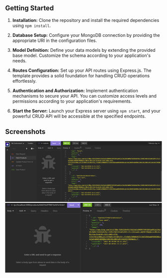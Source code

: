 ## Getting Started

1. **Installation:** Clone the repository and install the required dependencies using `npm install`.

2. **Database Setup:** Configure your MongoDB connection by providing the appropriate URI in the configuration files.

3. **Model Definition:** Define your data models by extending the provided base model. Customize the schema according to your application's needs.

4. **Routes Configuration:** Set up your API routes using Express.js. The template provides a solid foundation for handling CRUD operations effortlessly.

5. **Authentication and Authorization:** Implement authentication mechanisms to secure your API. You can customize access levels and permissions according to your application's requirements.

6. **Start the Server:** Launch your Express server using `npm start`, and your powerful CRUD API will be accessible at the specified endpoints.

## Screenshots

![Screenshot 1](img11.png)
![Screenshot 2](id.png)
